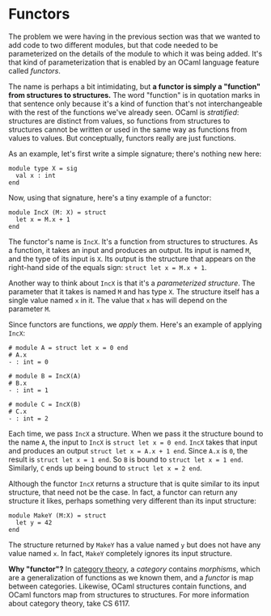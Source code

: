 # Functors

The problem we were having in the previous section was that we wanted
to add code to two different modules, but that code needed to 
be parameterized on the details of the module to which it was being 
added.  It's that kind of parameterization that is enabled by
an OCaml language feature called *functors*.

The name is perhaps a bit intimidating, but **a functor is simply a
"function" from structures to structures.**  The word "function" is in
quotation marks in that sentence only because it's a kind of function
that's not interchangeable with the rest of the functions we've already
seen.  OCaml is *stratified*:  structures are distinct from values, so
functions from structures to structures cannot be written or used in the
same way as functions from values to values. But conceptually, functors
really are just functions.

As an example, let's first write a simple signature; there's nothing new here:
```
module type X = sig
  val x : int
end
```

Now, using that signature, here's a tiny example of a functor:
```
module IncX (M: X) = struct
  let x = M.x + 1
end
```
The functor's name is `IncX`.  It's a function from structures to structures.
As a function, it takes an input and produces an output.  Its input
is named `M`, and the type of its input is `X`.  Its output
is the structure that appears on the right-hand side of the equals sign:
`struct let x = M.x + 1`.

Another way to think about `IncX` is that it's a *parameterized structure*.
The parameter that it takes is named `M` and has type `X`.  The structure itself
has a single value named `x` in it.  The value that `x` has will depend
on the parameter `M`.

Since functors are functions, we *apply* them.  Here's an example of applying
`IncX`:
```
# module A = struct let x = 0 end
# A.x
- : int = 0

# module B = IncX(A)
# B.x
- : int = 1

# module C = IncX(B)
# C.x
- : int = 2
```
Each time, we pass `IncX` a structure.  When we pass it the structure bound
to the name `A`, the input to `IncX` is `struct let x = 0 end`.  `IncX`
takes that input and produces an output `struct let x = A.x + 1 end`.
Since `A.x` is `0`, the result is `struct let x = 1 end`.  So `B`
is bound to `struct let x = 1 end`.  Similarly, `C` ends up being
bound to `struct let x = 2 end`.

Although the functor `IncX` returns a structure that is quite similar to
its input structure, that need not be the case.  In fact, a functor can
return any structure it likes, perhaps something very different than its
input structure:
```
module MakeY (M:X) = struct
  let y = 42
end
```
The structure returned by `MakeY` has a value named `y` but does not
have any value named `x`.  In fact, `MakeY` completely ignores its
input structure.

**Why "functor"?** In [category theory][intellectualterrorism], a *category*
contains *morphisms*, which are a generalization of functions as we 
known them, and a *functor* is map between categories.  Likewise, OCaml
structures contain functions, and OCaml functors map from structures
to structures.  For more information about category theory,
take CS 6117.

[intellectualterrorism]: https://en.wikipedia.org/wiki/Category_theory

